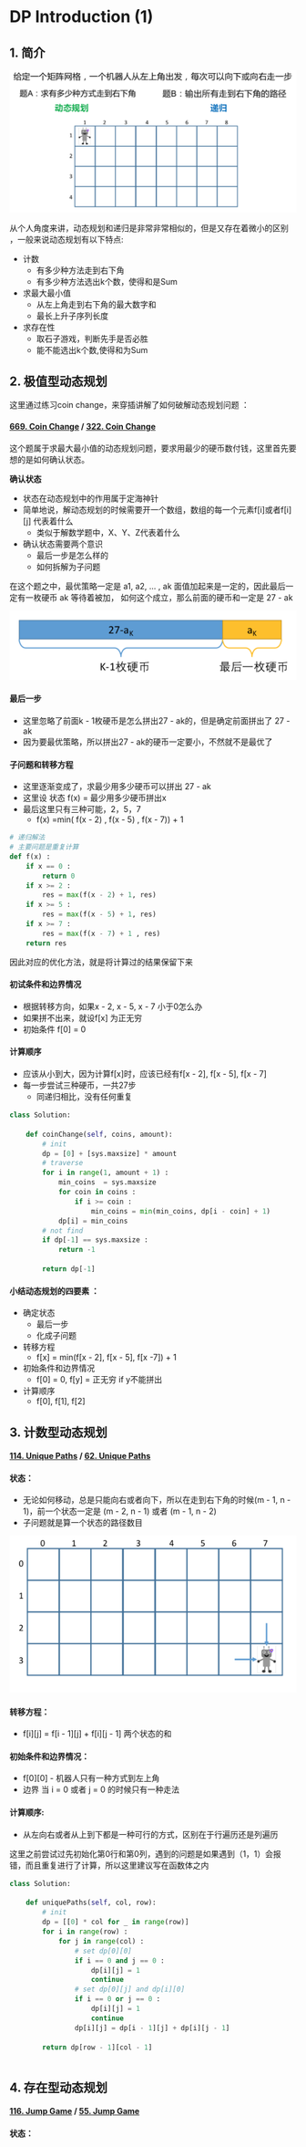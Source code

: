 # DP Introduction \(1\)

## 1. 简介

![](../../.gitbook/assets/screen-shot-2018-11-04-at-3.08.27-pm.png)

从个人角度来讲，动态规划和递归是非常非常相似的，但是又存在着微小的区别 ，一般来说动态规划有以下特点: 

* 计数
  * 有多少种方法走到右下角
  * 有多少种方法选出k个数，使得和是Sum
* 求最大最小值
  * 从左上角走到右下角的最大数字和
  * 最长上升子序列长度
* 求存在性
  * 取石子游戏，判断先手是否必胜
  * 能不能选出k个数,使得和为Sum

## 2. 极值型动态规划

这里通过练习coin change，来穿插讲解了如何破解动态规划问题 ：

#### [669. Coin Change](https://www.lintcode.com/problem/coin-change/description) / [322. Coin Change](https://leetcode.com/problems/coin-change/description/)

这个题属于求最大最小值的动态规划问题，要求用最少的硬币数付钱，这里首先要想的是如何确认状态。

**确认状态**

* 状态在动态规划中的作用属于定海神针
* 简单地说，解动态规划的时候需要开一个数组，数组的每一个元素f\[i\]或者f\[i\]\[j\] 代表着什么
  * 类似于解数学题中，X、Y、Z代表着什么
* 确认状态需要两个意识
  * 最后一步是怎么样的
  * 如何拆解为子问题

在这个题之中，最优策略一定是 a1, a2, ... , ak 面值加起来是一定的，因此最后一定有一枚硬币 ak 等待着被加， 如何这个成立，那么前面的硬币和一定是 27 -  ak

![](../../.gitbook/assets/screen-shot-2018-11-04-at-3.27.56-pm.png)

#### 最后一步

* 这里忽略了前面k - 1枚硬币是怎么拼出27 - ak的，但是确定前面拼出了 27 - ak
* 因为要最优策略，所以拼出27 - ak的硬币一定要小，不然就不是最优了

#### 子问题和转移方程

* 这里逐渐变成了，求最少用多少硬币可以拼出 27 - ak
* 这里设 状态 f\(x\) = 最少用多少硬币拼出x 
* 最后这里只有三种可能，2，5，7
  * f\(x\) =min\( f\(x - 2\) , f\(x - 5\) , f\(x - 7\)\) + 1

```python
# 递归解法
# 主要问题是重复计算
def f(x) :
    if x == 0 : 
        return 0
    if x >= 2 :
        res = max(f(x - 2) + 1, res)
    if x >= 5 :
        res = max(f(x - 5) + 1, res)
    if x >= 7 :
        res = max(f(x - 7) + 1 , res)
    return res
```

因此对应的优化方法，就是将计算过的结果保留下来

#### 初试条件和边界情况

* 根据转移方向，如果x - 2, x - 5, x - 7 小于0怎么办
* 如果拼不出来，就设f\[x\] 为正无穷
* 初始条件 f\[0\] = 0

#### 计算顺序

* 应该从小到大，因为计算f\[x\]时，应该已经有f\[x - 2\], f\[x - 5\], f\[x - 7\]
* 每一步尝试三种硬币，一共27步
  * 同递归相比，没有任何重复

```python
class Solution:
    
    def coinChange(self, coins, amount):
        # init
        dp = [0] + [sys.maxsize] * amount
        # traverse
        for i in range(1, amount + 1) :
            min_coins  = sys.maxsize
            for coin in coins :
                if i >= coin :
                    min_coins = min(min_coins, dp[i - coin] + 1)
            dp[i] = min_coins
        # not find
        if dp[-1] == sys.maxsize :
            return -1
            
        return dp[-1]
```

#### 小结动态规划的四要素 ：

* 确定状态
  * 最后一步
  * 化成子问题
* 转移方程
  * f\[x\] = min\(f\[x - 2\], f\[x - 5\], f\[x -7\]\) + 1
* 初始条件和边界情况
  * f\[0\] = 0, f\[y\] = 正无穷 if y不能拼出
* 计算顺序
  * f\[0\], f\[1\], f\[2\]

## 3. 计数型动态规划

#### [114. Unique Paths](https://www.lintcode.com/problem/unique-paths/description) / [62. Unique Paths](https://leetcode.com/problems/unique-paths/description/)

#### 状态：

* 无论如何移动，总是只能向右或者向下，所以在走到右下角的时候\(m - 1, n - 1\)，前一个状态一定是 \(m - 2, n - 1\) 或者 \(m - 1, n - 2\)
* 子问题就是算一个状态的路径数目

![](../../.gitbook/assets/screen-shot-2018-11-09-at-2.47.15-pm.png)

#### 转移方程：

* f\[i\]\[j\] = f\[i - 1\]\[j\] + f\[i\]\[j - 1\] 两个状态的和

#### 初始条件和边界情况：

* f\[0\]\[0\] - 机器人只有一种方式到左上角
* 边界 当 i = 0 或者 j = 0 的时候只有一种走法

#### 计算顺序:

* 从左向右或者从上到下都是一种可行的方式，区别在于行遍历还是列遍历

这里之前尝试过先初始化第0行和第0列，遇到的问题是如果遇到（1，1）会报错，而且重复进行了计算，所以这里建议写在函数体之内

```python
class Solution:

    def uniquePaths(self, col, row):
        # init
        dp = [[0] * col for _ in range(row)]
        for i in range(row) :
            for j in range(col) :
                # set dp[0][0]
                if i == 0 and j == 0 :
                    dp[i][j] = 1
                    continue
                # set dp[0][j] and dp[i][0]    
                if i == 0 or j == 0 :
                    dp[i][j] = 1
                    continue
                dp[i][j] = dp[i - 1][j] + dp[i][j - 1]
        
        return dp[row - 1][col - 1]
        
```

## 4. 存在型动态规划

#### [116. Jump Game](https://www.lintcode.com/problem/jump-game/description) / [55. Jump Game](https://leetcode.com/problems/jump-game/description/)

#### 状态：



#### 

